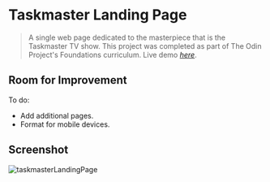# Taskmaster Landing Page
> A single web page dedicated to the masterpiece that is the Taskmaster TV show. This project was completed as part of The Odin Project's Foundations curriculum.
Live demo [_here_](https://doozles411.github.io/Landing-Page/).

## Room for Improvement
To do:
- Add additional pages.
- Format for mobile devices.

## Screenshot
![taskmasterLandingPage](https://user-images.githubusercontent.com/96557009/179130628-70818557-e2c0-4510-bd2b-b8064914f1e4.png)
